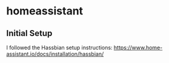 # homeassistant

## Initial Setup
I followed the Hassbian setup instructions: https://www.home-assistant.io/docs/installation/hassbian/
